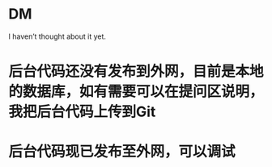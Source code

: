# DM
I haven’t thought about it yet.

# 后台代码还没有发布到外网，目前是本地的数据库，如有需要可以在提问区说明，我把后台代码上传到Git
# 后台代码现已发布至外网，可以调试
